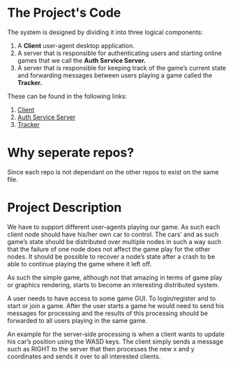 # The Project's Code  

The system is designed by dividing it into three logical components:

1. A **Client** user-agent desktop application.
2. A server that is responsible for authenticating users and starting online games that we call the **Auth Service Server.**
3. A server that is responsible for keeping track of the game’s current state and forwarding messages between users playing a game called the **Tracker.**

These can be found in the following links:

1. [Client](https://github.com/a-elhawary/distributed_car_game_client)
1. [Auth Service Server](https://github.com/AhmedOssamaAhmed/race_game)
1. [Tracker](https://github.com/Ziad-Nasr/2DRacing---Server)

# Why seperate repos?

Since each repo is not dependant on the other repos to exist on the same file.

# Project Description

We have to support different user-agents playing our game. As such each client node should have his/her own car to control. The cars’ and as such game’s state should be distributed over multiple nodes in such a way such that the failure of one node does not affect the game play for the other nodes. It should be possible to recover a node’s state after a crash to be able to continue playing the game where it left off.

As such the simple game, although not that amazing in terms of game play or graphics rendering, starts to become an interesting distributed system.

A user needs to have access to some game GUI. To login/register and to start or join a game. After the user starts a game he would need to send his messages for processing and the results of this processing should be forwarded to all users playing in the same game.

An example for the server-side processing is when a client wants to update his car’s position using the WASD keys. The client simply sends a message such as RIGHT to the server that then processes the new x and y coordinates and sends it over to all interested clients.
